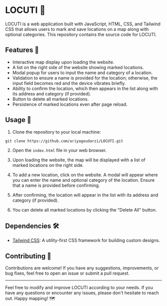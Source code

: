 # LOCUTI 📍

LOCUTI is a web application built with JavaScript, HTML, CSS, and Tailwind CSS that allows users to mark and save locations on a map along with optional categories. This repository contains the source code for LOCUTI.

## Features 🌟

- Interactive map display upon loading the website.
- A list on the right side of the website showing marked locations.
- Modal popup for users to input the name and category of a location.
- Validation to ensure a name is provided for the location; otherwise, the input field becomes red and the device vibrates briefly.
- Ability to confirm the location, which then appears in the list along with its address and category (if provided).
- Button to delete all marked locations.
- Persistence of marked locations even after page reload.

## Usage 🚀

1. Clone the repository to your local machine:

```
git clone https://github.com/ariyagoudarzi/LOCUTI.git
```


2. Open the `index.html` file in your web browser.

3. Upon loading the website, the map will be displayed with a list of marked locations on the right side.

4. To add a new location, click on the website. A modal will appear where you can enter the name and optional category of the location. Ensure that a name is provided before confirming.

5. After confirming, the location will appear in the list with its address and category (if provided).

6. You can delete all marked locations by clicking the "Delete All" button.

## Dependencies 🛠️

- [Tailwind CSS](https://tailwindcss.com/): A utility-first CSS framework for building custom designs.

## Contributing 🤝

Contributions are welcome! If you have any suggestions, improvements, or bug fixes, feel free to open an issue or submit a pull request.

---

Feel free to modify and improve LOCUTI according to your needs. If you have any questions or encounter any issues, please don't hesitate to reach out. Happy mapping! 🗺️
